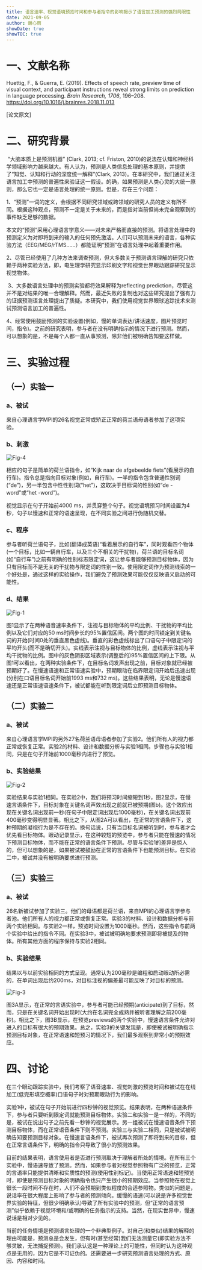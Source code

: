 ```yaml
---
title: 语言速率、视觉语境预览时间和参与者指令的影响揭示了语言加工预测的强烈局限性
date: 2021-09-05
author: 谢心雨
showDate: true
showTOC: true
---
```


# 一、文献名称

Huettig, F., & Guerra, E. (2019). Effects of speech rate, preview time of visual context, and participant instructions reveal strong limits on prediction in language processing. *Brain Research, 1706*, 196–208. https://doi.org/10.1016/j.brainres.2018.11.013 

[论文原文]

# 二、研究背景

​	“大脑本质上是预测机器” (Clark, 2013; cf. Friston, 2010)的说法在认知和神经科学领域影响力越来越大。有人认为，预测是人类信息处理的基本原则，并提供了“知觉、认知和行动的深度统一解释”(Clark, 2013)。在本研究中，我们通过关注语言加工中预测的普遍性来验证这一假设。的确，如果预测是人类心灵的大统一原则，那么它也一定是语言处理的统一原则。但是，存在三个问题：

​		1、“预测”一词的定义，会根据不同研究领域或跨领域的研究人员的定义有所不同。根据这种观点，预测不一定是关于未来的，而是指对当前但尚未完全观察到的事件缺乏足够的数据。

​		本文的“预测”采用心理语言学意义——对未来严格而直接的预测。将语言处理中的预测定义为对即将到来的输入的任何预先激活。人们可以预测未来的语言，各种实验方法（EEG/MEG/rTMS……）都能证明“预测”在语言处理中起着重要作用。

​		2、尽管已经使用了几种方法来调查预测，但大多数关于预测语言理解的研究只依赖于两种实验方法，即，电生理学研究显示印刷文字和视觉世界眼动跟踪研究显示视觉物体。

​		3、大多数语言处理中的预测实验都将效果解释为reflecting prediction，尽管这并不是对结果的唯一合理解释。然而，最近失败的复制也对这些研究提出了强有力的证据预测语言处理提出了质疑。本研究中，我们使用视觉世界眼球追踪技术来测试预测语言加工的普遍性。

​		4、经常使用鼓励预测的实验设置(例如，慢的单词表达/讲话速度，图片预览时间，指令)。之前的研究表明，参与者在没有明确指示的情况下进行预测。然而，可以想象的是，不是每个人都一直从事预测，除非他们被明确告知要这样做。

# 三、实验过程

## （一）实验一

### a、被试

来自心理语言学MPI的26名视觉正常或矫正正常的荷兰语母语者参加了这项实验。

### b、刺激

![Fig-4]()

相应的句子是简单的荷兰语指令，如“Kijk naar de afgebeelde fiets”(看展示的自行车)。指令总是指向目标对象(例如，自行车)。一半的指令包含普通性别词(“de”)，另一半包含中性性别词(“het”)，这取决于目标词的性别(如“de -word”或“het -word”)。

视觉显示在句子开始前4000 ms，并贯穿整个句子。视觉语境预习时间设置为4秒，句子以慢速和正常的语速呈现，在不同实验之间进行伪随机交替。

### c、程序

参与者听荷兰语句子，比如(翻译成英语)“看着展示的自行车”，同时观看四个物体(一个目标，比如一辆自行车，以及三个不相关的干扰物)，荷兰语的目标名词(如“自行车”)之前有明确的性别标志限定词，这让参与者能够预测目标物体，因为只有目标而不是无关的干扰物与限定词的性别一致。使用限定词作为预测线索的一个好处是，通过这样的实验操作，我们避免了预测效果可能仅仅反映语义启动的可能性。

### d、结果

![Fig-1]()

​		图1显示了在两种语音速率条件下，注视与目标物体的平均比例、干扰物的平均比例以及它们对应的50 ms时间步长的95%置信区间。两个图的时间锁定到关键名词的开始(时间0处的垂直黑色虚线)。垂直的彩色虚线标出了口语句子中限定词的平均开头(而不是确切开头)。实线表示注视与目标物体的比例，虚线表示注视与平均干扰物的比例。图中的灰色阴影区域表示(调整后的)95%置信区间的上下限。从图1可以看出，在两种实验条件下，在目标名词发声出现之前，目标对象就已经被预期好了。在慢速语速和正常语速实验中，预期眼动在临界限定词开始后迅速出现(分别在口语目标名词开始前1993 ms和732 ms)。这些结果表明，无论是慢速语速还是正常语速语速条件下，被试都能在听到限定词后立即预测目标物体。

## （二）实验二

### a、被试

来自心理语言学MPI的另外27名荷兰语母语者参加了实验2。他们所有人的视力都正常或恢复正常。实验2的材料、设计和数据分析与实验1相同。步骤也与实验1相同，只是在句子开始前1000毫秒内进行了预览。

### b、实验结果

![Fig-2]()

实验结果与实验1相同。在实验2中，我们将预习时间缩短到1秒，图2显示，在慢速言语条件下，目标对象在关键名词声效出现之前就已被预期(图b)。这个效应出现在关键名词出现前一秒(在句子中限定词出现后1000毫秒)，在关键名词出现前400毫秒变得明显显著。相比之下，从图2A可以看出，在正常的言语条件下，这种预期的凝视行为是不存在的。换句话说，只有当目标名词被听到时，参与者才会优先看目标物体。眼动记录显示，在这种较短的预览中，参与者只能在慢速的情况下预测目标物体，而不能在正常的语言条件下预测。尽管与实验1的差异是惊人的，但可以想象的是，如果被试被鼓励在正常的言语条件下也能预测目标。在实验二中，被试并没有被明确要求进行预测。

## （三）实验三

### a、被试

26名新被试参加了实验三。他们的母语都是荷兰语，来自MPI的心理语言学参与者池。他们所有人的视力都正常或恢复正常。实验3的材料、设计和数据分析与前两个实验相同。与实验2一样，预览时间设置为1000毫秒。然而，这些指令与前两个实验中给出的指令不同。在实验3中，被试被明确地要求预测即将被提及的物体。所有其他方面的程序保持与实验2相同。

### b、实验结果

结果以与以前实验相同的方式呈现。通常认为200毫秒是编程和启动眼动所必需的，在单词出现后约200ms，对目标注视的偏差最可能反映了对目标的预测。

![Fig-3]()

图3A显示，在正常的言语实验中，参与者可能已经预期(anticipate)到了目标，然而，只是在关键名词开始出现时(大约在名词完全成熟并被听者理解之前200毫秒)。相比之下，图3B显示，在预览previews的两个实验中，慢速语言条件允许对进入的目标有很大的预期效果。总之，实验3的关键发现是，即使被试被明确指示预测目标对象，在正常语速和短预习的情况下，我们最多观察到非常小的预期效应。

# 四、讨论

在三个眼动跟踪实验中，我们考察了语音速率、视觉刺激的预览时间和被试在在线加工(低完形填空概率)口语句子时对预期眼动行为的影响。

实验1中，被试在句子开始前进行四秒钟的视觉预览。结果表明，在两种语速条件下，参与者只要听到限定词就能预测目标物体。实验二和实验一是一样的，不同的是，被试在说出句子之前先看一秒钟的视觉展示。另一组被试在慢速语音条件下预测目标物体，而在正常语音条件下则不预测。实验三与实验二相同，只是被试被明确告知要预测目标对象。在慢速言语条件下，被试再次预测了即将到来的目标，但在正常言语条件下，明确的指令只导致了很小的预测效果。

目前的结果表明，语言使用者是否进行预测取决于理解者所处的情境。在所有三个实验中，慢语速导致了预测。然而，如果参与者对视觉参照物有广泛的预览，正常的言语率只能提供清晰和实质性的预测(使用性别标记)。当使用正常语速和短预览时，即使是预测目标对象的明确指令也只产生很小的预期效应。当参照物在视觉上很长一段时间不存在时，人们不会预期到类似程度的合适参照物。类似的问题是，说话率在很大程度上影响了参与者的预测倾向。缓慢的语速(可以说是许多视觉世界实验的特征，但很少明确承认)导致了所有实验中的预测，但“正常的语言预测”似乎依赖于视觉环境和/或明确的任务指示的支持。当然，在现实世界中，慢速说话是相对少见的。

当前的任务情境是预测语言处理的一个非典型例子。对自己(和类似)结果的解释的理由可能是，预测总是会发生，但有时(甚至经常)我们无法测量它(即实验方法不够灵敏，无法捕捉预测)。我们承认这是一种理论上的可能性，但同时认为这种观点是无用的，因为它是不可证伪的。还需要进一步研究预测语言处理的方式、原因、内容和时间。

